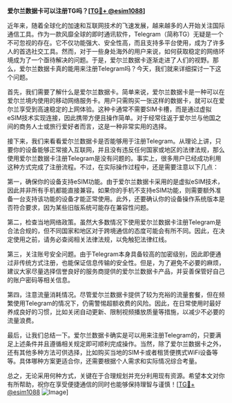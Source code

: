 **爱尔兰数据卡可以注册TG吗？[[TG💪+ @esim1088](https://t.me/s/esim1088)]**

近年来，随着全球化的加速和互联网技术的飞速发展，越来越多的人开始关注国际通信工具。作为一款风靡全球的即时通讯软件，Telegram（简称TG）无疑是一个不可忽视的存在。它不仅功能强大、安全性高，而且支持多平台使用，成为了许多人的首选社交工具。然而，对于一些身处海外的用户来说，如何获取稳定的网络环境成为了一个亟待解决的问题。于是，爱尔兰数据卡逐渐走进了人们的视野。那么，爱尔兰数据卡真的能用来注册Telegram吗？今天，我们就来详细探讨一下这个问题。

首先，我们需要了解什么是爱尔兰数据卡。简单来说，爱尔兰数据卡是一种可以在爱尔兰境内使用的移动网络服务卡。用户只需购买一张这样的数据卡，就可以在爱尔兰享受到高速稳定的上网体验。这种卡通常不需要SIM卡槽，而是通过虚拟eSIM技术实现连接，因此携带方便且操作简单。对于经常往返于爱尔兰与他国之间的商务人士或旅行爱好者而言，这是一种非常实用的选择。

接下来，我们来看看爱尔兰数据卡是否能够用于注册Telegram。从理论上讲，只要你的设备能够正常接入互联网，并且没有违反任何国家或地区的法律法规，那么使用爱尔兰数据卡注册Telegram是没有问题的。事实上，很多用户已经成功利用这种方式完成了注册流程。不过，在实际操作过程中，还是需要注意以下几点：

第一，确保你的设备支持eSIM功能。由于爱尔兰数据卡采用的是虚拟eSIM技术，因此并非所有手机都能直接兼容。如果你的手机不支持eSIM功能，则需要额外准备一台支持该功能的设备才能正常使用。此外，还要确认你的设备操作系统版本是否符合要求，因为某些旧版系统可能存在兼容性问题。

第二，检查当地网络政策。虽然大多数情况下使用爱尔兰数据卡注册Telegram是合法合规的，但不同国家和地区对于跨境通信的态度可能会有所不同。因此，在决定使用之前，请务必查阅相关法律法规，以免触犯法律红线。

第三，关注账号安全问题。由于Telegram本身具备较高的加密级别，因此即便通过非传统方式注册，也能保证信息传输的安全性。但是，为了避免不必要的麻烦，建议大家尽量选择信誉良好的服务商提供的爱尔兰数据卡产品，并妥善保管好自己的账户密码等相关信息。

第四，注意流量消耗情况。尽管爱尔兰数据卡提供了较为充裕的流量套餐，但在频繁使用Telegram的情况下，仍需警惕超额收费的风险。因此，在日常使用时最好养成良好的习惯，比如关闭自动更新、限制视频播放质量等措施，以减少不必要的流量浪费。

最后，让我们总结一下。爱尔兰数据卡确实是可以用来注册Telegram的，只要满足上述条件并且遵循相关规定即可顺利完成操作。当然，除了爱尔兰数据卡之外，还有其他多种方法可供选择，比如购买当地的SIM卡或者租赁便携式WiFi设备等等。具体哪种方案更适合你，还需要根据个人需求和实际情况综合考量。

总之，无论采用何种方式，关键在于合理规划并充分利用现有资源。希望本文对你有所帮助，祝你在享受便捷通信的同时也能够保持理智与谨慎！[[TG💪+ @esim1088](https://t.me/s/esim1088) ![Image](https://i.postimg.cc/4NQfJmqS/Snipaste-2025-05-13-00-14-12.png)]